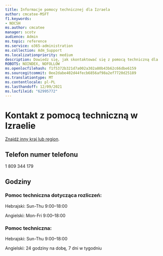 ```yaml
---
title: Informacje pomocy technicznej dla Izraela
author: cmcatee-MSFT
f1.keywords:
- NOCSH
ms.author: cmcatee
manager: scotv
audience: Admin
ms.topic: reference
ms.service: o365-administration
ms.collection: Adm_Support
ms.localizationpriority: medium
description: Dowiedz się, jak skontaktować się z pomocą techniczną dla swojego kraju lub regionu.
ROBOTS: NOINDEX, NOFOLLOW
ms.openlocfilehash: f1f5372b321d7a002a302a80b43b62c66dbe6159
ms.sourcegitcommit: 0ee2dabe402d44fecb6856af98a2ef7720d25189
ms.translationtype: MT
ms.contentlocale: pl-PL
ms.lasthandoff: 12/09/2021
ms.locfileid: "62995772"
---
```

# <a name="contact-support-for-israel"></a>Kontakt z pomocą techniczną w Izraelie

[Znajdź inny kraj lub region](../get-help-support.md).

## <a name="phone-number"></a>Telefon numer telefonu
1 809 344 179

## <a name="hours"></a>Godziny
### <a name="billing-support"></a>Pomoc techniczna dotycząca rozliczeń:

Hebrajski: Sun-Thu 9:00–18:00

Angielski: Mon-Fri 9:00–18:00

### <a name="technical-support"></a>Pomoc techniczna:

Hebrajski: Sun-Thu 9:00–18:00

Angielski: 24 godziny na dobę, 7 dni w tygodniu
